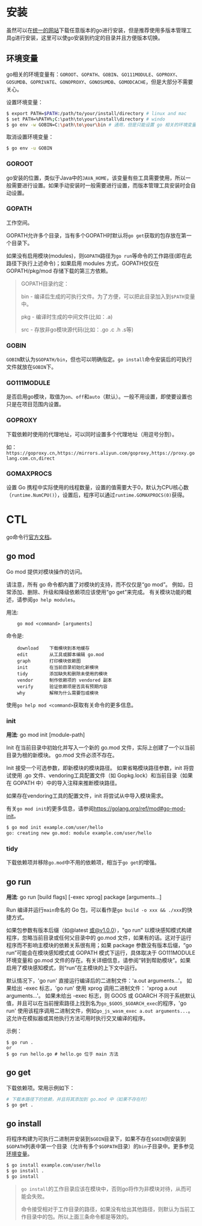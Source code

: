 # 安装

虽然可以在[统一的网站](https://studygolang.com/dl)下载任意版本的go进行安装，但是推荐使用多版本管理工具[g](https://github.com/voidint/g/)进行安装，这里可以使go安装到约定的目录并且方便版本切换。

## 环境变量

go相关的环境变量有：`GOROOT`、`GOPATH`、`GOBIN`、`GO111MODULE`、`GOPROXY`、`GOSUMDB`、`GOPRIVATE`、`GONOPROXY`、`GONOSUMDB`、`GOMODCACHE`，但是大部分不需要关心。

设置环境变量：

```sh
$ export PATH=$PATH:/path/to/your/install/directory # linux and mac
$ set PATH=%PATH%;C:\path\to\your\install\directory # windo
$ go env -w GOBIN=C:\path\to\your\bin # 通用，但是只能设置 go 相关的环境变量
```

取消设置环境变量：

```sh
$ go env -u GOBIN
```

### GOROOT

go安装的位置，类似于Java中的`JAVA_HOME`，该变量有些工具需要使用，所以一般需要进行设置。如果手动安装时一般需要进行设置，而版本管理工具安装时会自动设置。

### GOPATH

工作空间。

GOPATH允许多个目录，当有多个GOPATH时默认将`go get`获取的包存放在第一个目录下。

如果没有启用模块(modules)，则`GOPATH`路径为`go run`等命令的工作路径(即在此路径下执行上述命令)；如果启用 modules 方式，GOPATH仅仅在 GOPATH/pkg/mod 存储下载的第三方依赖。

> GOPATH目录约定：
>
> bin - 编译后生成的可执行文件。为了方便，可以把此目录加入到`$PATH`变量中。
>
> pkg - 编译时生成的中间文件(比如：.a)
>
> src - 存放非go模块源代码(比如：.go .c .h .s等)

### GOBIN

`GOBIN`默认为`$GOPATH/bin`，但也可以明确指定。`go install`命令安装后的可执行文件就放在`GOBIN`下。

### GO111MODULE

是否启用go模块，取值为`on`、`off`和`auto`（默认）。一般不用设置，即使要设置也只是在项目范围内设置。

### GOPROXY

下载依赖时使用的代理地址，可以同时设置多个代理地址（用逗号分割）。

如：`https://goproxy.cn,https://mirrors.aliyun.com/goproxy,https://proxy.golang.com.cn,direct`

### GOMAXPROCS

设置 Go 携程中实际使用的线程数量，设置的值需要大于0，默认为CPU核心数（`runtime.NumCPU()`），设置后，程序可以通过`runtime.GOMAXPROCS(0)`获得。

# CTL

go命令行[官方文档](http://docscn.studygolang.com/cmd/go/)。

## go mod

Go mod 提供对模块操作的访问。

请注意，所有 go 命令都内置了对模块的支持，而不仅仅是“go mod”。 例如，日常添加、删除、升级和降级依赖项应该使用“go get”来完成。
有关模块功能的概述，请参阅`go help modules`。

用法:

        go mod <command> [arguments]

命令是:

        download    下载模块到本地缓存
        edit        从工具或脚本编辑 go.mod
        graph       打印模块依赖图
        init        在当前目录初始化新模块
        tidy        添加缺失和删除未使用的模块
        vendor      制作依赖项的 vendored 副本
        verify      验证依赖项是否具有预期内容
        why         解释为什么需要包或模块

使用`go help mod <command>`获取有关命令的更多信息。

### init

**用法**: go mod init [module-path]

Init 在当前目录中初始化并写入一个新的 go.mod 文件，实际上创建了一个以当前目录为根的新模块。 go.mod 文件必须不存在。

Init 接受一个可选参数，即新模块的模块路径。 如果省略模块路径参数，init 将尝试使用 .go 文件、vendoring工具配置文件（如 Gopkg.lock）和当前目录（如果在 GOPATH 中）中的导入注释来推断模块路径。

如果存在vendoring工具的配置文件，init 将尝试从中导入模块需求。

有关`go mod init`的更多信息，请参阅<https://golang.org/ref/mod#go-mod-init>。

```sh
$ go mod init example.com/user/hello
go: creating new go.mod: module example.com/user/hello
```

### tidy

下载依赖项并移除`go.mod`中不用的依赖项，相当于`go get`的增强。

## go run

**用法**: go run [build flags] [-exec xprog] package [arguments...]

Run 编译并运行`main`命名的 Go 包，可以看作是`go build -o xxx && ./xxx`的快捷方式。

如果包参数有版本后缀（如@latest 或@v1.0.0），"go run" 以模块感知模式构建程序，忽略当前目录或任何父目录中的 go.mod 文件，如果有的话。这对于运行程序而不影响主模块的依赖关系很有用；如果 package 参数没有版本后缀，“go run”可能会在模块感知模式或 GOPATH 模式下运行，具体取决于 GO111MODULE 环境变量和 go.mod 文件的存在。有关详细信息，请参阅“转到帮助模块”。如果启用了模块感知模式，则“run”在主模块的上下文中运行。

默认情况下，'go run' 直接运行编译后的二进制文件：'a.out arguments...'。
如果给出 -exec 标志，'go run' 使用 xprog 调用二进制文件： 'xprog a.out arguments...'。
如果未给出 -exec 标志，则 GOOS 或 GOARCH 不同于系统默认值，并且可以在当前搜索路径上找到名为`go_$GOOS_$GOARCH_exec`的程序，'go run' 使用该程序调用二进制文件，例如`go_js_wasm_exec a.out arguments...`。这允许在模拟器或其他执行方法可用时执行交叉编译的程序。

示例：

```shell
$ go run .
or
$ go run hello.go # hello.go 位于 main 方法
```

## go get

下载依赖项。常用示例如下：

```sh
# 下载本路径下的依赖，并且将其添加到 go.mod 中（如果不存在时）
$ go get .
```

## go install

将程序构建为可执行二进制并安装到`$GOIN`目录下，如果不存在`$GOIN`则安装到`$GOPATH`列表中第一个目录（允许有多个`$GOPATH`目录）的`bin`子目录中。更多参见[环境变量](#环境变量)。

```sh
$ go install example.com/user/hello
$ go install .
$ go install
```

> `go install`的工作目录应该在模块中，否则go将作为非模块对待，从而可能会失败。
>
> 命令接受相对于工作目录的路径，如果没有给出其他路径，则默认为当前工作目录中的包。所以上面三条命令都是等效的。

##### 
